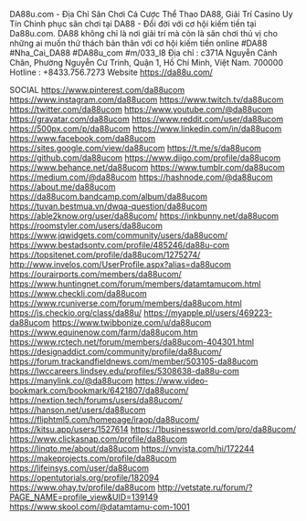 DA88u.com  - Địa Chỉ Sân Chơi Cá Cược Thể Thao DA88, Giải Trí Casino Uy Tín
Chinh phục sân chơi  tại DA88 - Đổi đời với cơ hội kiếm tiền tại Da88u.com. DA88 không chỉ là nơi giải trí mà còn là sân chơi thú vị cho những ai muốn thử thách bản thân với cơ hội kiếm tiền online
#DA88 #Nha_Cai_DA88 #DA88u_com #m/033_l8
Địa chỉ : c371A Nguyễn Cảnh Chân, Phường Nguyễn Cư Trinh, Quận 1, Hồ Chí Minh, Việt Nam. 700000
Hotline : +8433.756.7273
Website https://da88u.com/ 

SOCIAL 
https://www.pinterest.com/da88ucom
https://www.instagram.com/da88ucom
https://www.twitch.tv/da88ucom
https://twitter.com/da88ucom
https://www.youtube.com/@da88ucom
https://gravatar.com/da88ucom
https://www.reddit.com/user/da88ucom
https://500px.com/p/da88ucom
https://www.linkedin.com/in/da88ucom
https://www.facebook.com/da88ucom
https://sites.google.com/view/da88ucom
https://t.me/s/da88ucom
https://github.com/da88ucom
https://www.diigo.com/profile/da88ucom
https://www.behance.net/da88ucom
https://www.tumblr.com/da88ucom
https://medium.com/@da88ucom
https://hashnode.com/@da88ucom
https://about.me/da88ucom
https://da88ucom.bandcamp.com/album/da88ucom
https://tuvan.bestmua.vn/dwqa-question/da88ucom 
https://able2know.org/user/da88ucom/ 
https://inkbunny.net/da88ucom 
https://roomstyler.com/users/da88ucom 
https://www.jqwidgets.com/community/users/da88ucom/ 
https://www.bestadsontv.com/profile/485246/da88u-com 
https://topsitenet.com/profile/da88ucom/1275274/ 
http://www.invelos.com/UserProfile.aspx?alias=da88ucom 
https://ourairports.com/members/da88ucom/ 
https://www.huntingnet.com/forum/members/datamtamucom.html 
https://www.checkli.com/da88ucom 
https://www.rcuniverse.com/forum/members/da88ucom.html 
https://js.checkio.org/class/da88u/ 
https://myapple.pl/users/469223-da88ucom 
https://www.twibbonize.com/u/da88ucom 
https://www.equinenow.com/farm/da88ucom.htm 
https://www.rctech.net/forum/members/da88ucom-404301.html 
https://designaddict.com/community/profile/da88ucom/ 
https://forum.trackandfieldnews.com/member/503105-da88ucom 
https://lwccareers.lindsey.edu/profiles/5308638-da88u-com 
https://manylink.co/@da88ucom 
https://www.video-bookmark.com/bookmark/6421807/da88ucom/ 
https://nextion.tech/forums/users/da88ucom/ 
https://hanson.net/users/da88ucom 
https://fliphtml5.com/homepage/iraop/da88ucom/ 
https://kitsu.app/users/1527614 
https://1businessworld.com/pro/da88ucom/ 
https://www.clickasnap.com/profile/da88ucom 
https://linqto.me/about/da88ucom 
https://vnvista.com/hi/172244 
https://makeprojects.com/profile/da88ucom 
https://lifeinsys.com/user/da88ucom 
https://opentutorials.org/profile/182094 
https://www.ohay.tv/profile/da88ucom 
http://vetstate.ru/forum/?PAGE_NAME=profile_view&UID=139149 
https://www.skool.com/@datamtamu-com-1001 

